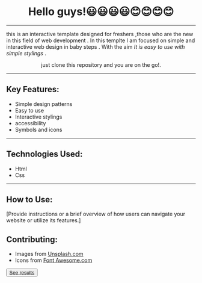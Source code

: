   <h1 align="center">Hello guys!😃😃😃😃😊😊😊😊</h1>
  <hr>
        <p>this is an interactive template designed for freshers ,those who are the new in this field of web development . 
        In this templte I am focused on simple and interactive web design in baby steps . With the aim <em>It is easy to 
        use with simple stylings </em>. </p>
        <p align="center">just clone this repository and you are on the go!.</p>
        <hr>
    <section>
        <h2>Key Features:</h2>
        <ul>
            <li>Simple design patterns</li>
            <li>Easy to use </li>
            <li>Interactive stylings </li>
          <li>accessibility</li>
          <li>Symbols and icons</li>
        </ul>
    </section>
    <hr>
    <section>
        <h2>Technologies Used:</h2>
        <ul>
            <li>Html</li>
            <li>Css</li>
        </ul>
    </section>
    <hr>
    <section>
        <h2>How to Use:</h2>
        <p>[Provide instructions or a brief overview of how users can navigate your website or utilize its features.]</p>
    </section>
    <section>
        <h2>Contributing:</h2>
      <ul>
        <li>Images from <a href="https://unsplash.com/s/photos/programmer">Unsplash.com</a></li>
        <li>Icons from <a href="https://fontawesome.com/">Font Awesome.com</a></li>
      </ul>
    </section>
    <button><a href="https://ecommerce-template-1.netlify.app/" target="_blank">See results</a></button>
